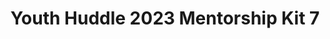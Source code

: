 ---
title: Youth Huddle 2023 Mentorship Kit 7
redirect_to: https://drive.google.com/drive/u/1/folders/1CuvN-f3NvdlujeiL9kYLqUIDvJcLmmdM
redirect_from: 
  - /YH23Kit-YsaD
  - /yh23kit-ysad
---